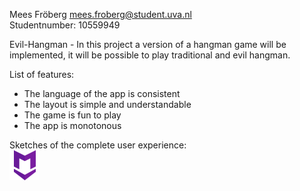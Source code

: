 Mees Fröberg <mees.froberg@student.uva.nl><br/>
Studentnumber: 10559949

Evil-Hangman - In this project a version of a hangman game will be implemented, it will be possible to play traditional and evil hangman.

List of features:
- The language of the app is consistent
- The layout is simple and understandable
- The game is fun to play
- The app is monotonous

Sketches of the complete user experience:<br/>
![alt text](https://github.com/adam-p/markdown-here/raw/master/src/common/images/icon48.png "sketches")
